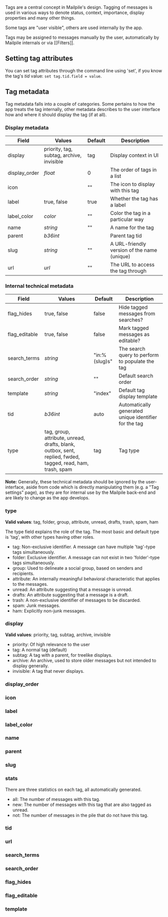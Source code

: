 Tags are a central concept in Mailpile's design. Tagging of messages is used
in various ways to denote status, context, importance, display properties
and many other things.

Some tags are "user visible", others are used internally by the app.

Tags may be assigned to messages manually by the user, automatically by
Mailpile internals or via [[Filters]].


## Setting tag attributes

You can set tag attributes through the command line using 'set', if you know
the tag's _tid_ value: `set tag.tid.field = value`.

## Tag metadata

Tag metadata falls into a couple of categories. Some pertains to how the
app treats the tag internally, other metadata describes to the user interface
how and where it should display the tag (if at all).

### Display metadata

| Field         | Values           | Default | Description                                               |
| ------------- | ---------------- | ------- | --------------------------------------------------------- |
| display       | priority, tag, subtag, archive, invisible  | tag     | Display context in UI           |
| display_order | _float_          | 0       | The order of tags in a list                               |
| icon          |                  | ""      | The icon to display with this tag                         |
| label         | true, false      | true    | Whether the tag has a label                               |
| label_color   | _color_          | ""      | Color the tag in a particular way                         |
| name          | _string_         | ""      | A name for the tag                                        |
| parent        | _b36int_         |         | Parent tag tid                                            |
| slug          | _string_         | ""      | A URL-friendly version of the name (unique)               |
| url           | _url_            | ""      | The URL to access the tag through                         |

### Internal technical metadata

| Field         | Values           | Default | Description                                               |
| ------------- | ---------------- | ------- | --------------------------------------------------------- |
| flag_hides    | true, false      | false   | Hide tagged messages from searches?                       |
| flag_editable | true, false      | false   | Mark tagged messages as editable?                         |
| search_terms  | _string_         | "in:%(slug)s" | The search query to perform to populate the tag            |
| search_order  | _string_         | ""      | Default search order                                      |
| template      | _string_         | "index" | Default tag display template                              |
| tid           | _b36int_         | auto    | Automatically generated unique identifier for the tag     |
| type          | tag, group, attribute, unread, drafts, blank, outbox, sent, replied, fwded, tagged, read, ham, trash, spam | tag | Tag type       |

**Note:** Generally, these technical metadata should be ignored by the
user-interface, aside from code which is directly manipulating them (e.g. a
"Tag settings" page), as they are for internal use by the Mailpile back-end
and are likely to change as the app develops.


### type

**Valid values**: tag, folder, group, attribute, unread, drafts, trash, spam,
ham

The type field explains the role of the tag. The most basic and default type
is 'tag', with other types having other roles.

* tag: Non-exclusive identifier. A message can have multiple 'tag'-type tags simultaneously.
* folder: Exclusive identifier. A message can not exist in two 'folder'-type tags simultaneously.
* group: Used to delineate a social group, based on senders and recipients.
* attribute: An internally meaningful behavioral characteristic that applies to the messages.
* unread: An attribute suggesting that a message is unread.
* drafts: An attribute suggesting that a message is a draft.
* trash: A non-exclusive identifier of messages to be discarded.
* spam: Junk messages.
* ham: Explicitly non-junk messages.

### display

**Valid values**: priority, tag, subtag, archive, invisible

* priority: Of high relevance to the user
* tag: A normal tag (default)
* subtag: A tag with a parent, for treelike displays.
* archive: An archive, used to store older messages but not intended to display generally.
* invisible: A tag that never displays.

### display_order
### icon
### label
### label_color
### name
### parent
### slug
### stats
There are three statistics on each tag, all automatically generated.

* all: The number of messages with this tag.
* new: The number of messages with this tag that are also tagged as unread.
* not: The number of messages in the pile that do not have this tag.

### tid
### url
### search_terms
### search_order
### flag_hides
### flag_editable
### template

